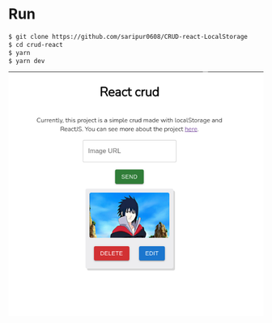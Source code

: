 # Run

```shell
$ git clone https://github.com/saripur0608/CRUD-react-LocalStorage
$ cd crud-react
$ yarn
$ yarn dev
```

<div style="text-align:center">

![screenshot](./media/screenshot.png)

</div>
